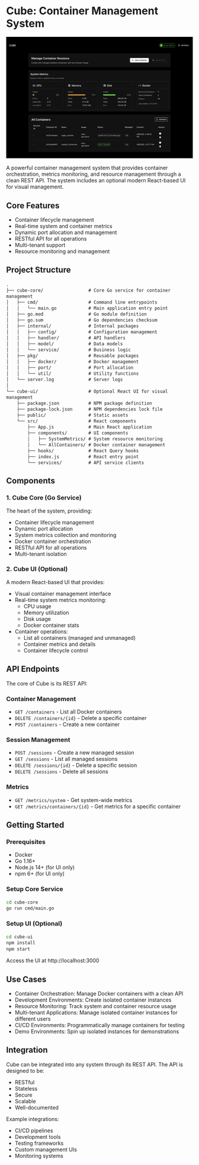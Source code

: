 # Cube: Container Management System

![Cube Poster](./cube-poster.png)

A powerful container management system that provides container orchestration, metrics monitoring, and resource management through a clean REST API. The system includes an optional modern React-based UI for visual management.

## Core Features

- Container lifecycle management
- Real-time system and container metrics
- Dynamic port allocation and management
- RESTful API for all operations
- Multi-tenant support
- Resource monitoring and management

## Project Structure

```
.
├── cube-core/                 # Core Go service for container management
│   ├── cmd/                   # Command line entrypoints
│   │   └── main.go            # Main application entry point
│   ├── go.mod                 # Go module definition
│   ├── go.sum                 # Go dependencies checksum
│   ├── internal/              # Internal packages
│   │   ├── config/            # Configuration management
│   │   ├── handler/           # API handlers
│   │   ├── model/             # Data models
│   │   └── service/           # Business logic
│   ├── pkg/                   # Reusable packages
│   │   ├── docker/            # Docker management
│   │   ├── port/              # Port allocation
│   │   └── util/              # Utility functions
│   └── server.log             # Server logs
│
└── cube-ui/                   # Optional React UI for visual management
    ├── package.json           # NPM package definition
    ├── package-lock.json      # NPM dependencies lock file
    ├── public/                # Static assets
    └── src/                   # React components
        ├── App.js             # Main React application
        ├── components/        # UI components
        │   ├── SystemMetrics/ # System resource monitoring
        │   └── AllContainers/ # Docker container management
        ├── hooks/             # React Query hooks
        ├── index.js           # React entry point
        └── services/          # API service clients
```

## Components

### 1. Cube Core (Go Service)

The heart of the system, providing:

- Container lifecycle management
- Dynamic port allocation
- System metrics collection and monitoring
- Docker container orchestration
- RESTful API for all operations
- Multi-tenant isolation

### 2. Cube UI (Optional)

A modern React-based UI that provides:

- Visual container management interface
- Real-time system metrics monitoring:
  - CPU usage
  - Memory utilization
  - Disk usage
  - Docker container stats
- Container operations:
  - List all containers (managed and unmanaged)
  - Container metrics and details
  - Container lifecycle control

## API Endpoints

The core of Cube is its REST API:

### Container Management

- `GET /containers` - List all Docker containers
- `DELETE /containers/{id}` - Delete a specific container
- `POST /containers` - Create a new container

### Session Management

- `POST /sessions` - Create a new managed session
- `GET /sessions` - List all managed sessions
- `DELETE /sessions/{id}` - Delete a specific session
- `DELETE /sessions` - Delete all sessions

### Metrics

- `GET /metrics/system` - Get system-wide metrics
- `GET /metrics/containers/{id}` - Get metrics for a specific container

## Getting Started

### Prerequisites

- Docker
- Go 1.16+
- Node.js 14+ (for UI only)
- npm 6+ (for UI only)

### Setup Core Service

```bash
cd cube-core
go run cmd/main.go
```

### Setup UI (Optional)

```bash
cd cube-ui
npm install
npm start
```

Access the UI at http://localhost:3000

## Use Cases

- Container Orchestration: Manage Docker containers with a clean API
- Development Environments: Create isolated container instances
- Resource Monitoring: Track system and container resource usage
- Multi-tenant Applications: Manage isolated container instances for different users
- CI/CD Environments: Programmatically manage containers for testing
- Demo Environments: Spin up isolated instances for demonstrations

## Integration

Cube can be integrated into any system through its REST API. The API is designed to be:

- RESTful
- Stateless
- Secure
- Scalable
- Well-documented

Example integrations:

- CI/CD pipelines
- Development tools
- Testing frameworks
- Custom management UIs
- Monitoring systems

```

```
